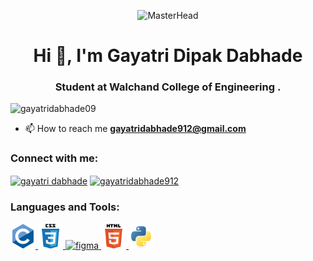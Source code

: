 <p align="center">
  <img src="https://media.giphy.com/media/v1.Y2lkPTc5MGI3NjExOTc0bmJzenZ5c3hkcjFuNTNkdDNvYXE3cHB1N2Z4ZDh3cXUzdzlqMCZlcD12MV9pbnRlcm5hbF9naWZfYnlfaWQmY3Q9Zw/L1R1tvI9svkIWwpVYr/giphy.gif" alt="MasterHead">
</p>

<h1 align="center">Hi 👋, I'm Gayatri Dipak Dabhade</h1>
<h3 align="center">Student at Walchand College of Engineering .</h3>

<p align="left"> <img src="https://komarev.com/ghpvc/?username=gayatridabhade09&label=Profile%20views&color=0e75b6&style=flat" alt="gayatridabhade09" /> </p>

- 📫 How to reach me **gayatridabhade912@gmail.com**

<h3 align="left">Connect with me:</h3>
<p align="left">
<a href="https://linkedin.com/in/gayatri dabhade" target="blank"><img align="center" src="https://raw.githubusercontent.com/rahuldkjain/github-profile-readme-generator/master/src/images/icons/Social/linked-in-alt.svg" alt="gayatri dabhade" height="30" width="40" /></a>
<a href="https://instagram.com/gayatridabhade912" target="blank"><img align="center" src="https://raw.githubusercontent.com/rahuldkjain/github-profile-readme-generator/master/src/images/icons/Social/instagram.svg" alt="gayatridabhade912" height="30" width="40" /></a>
</p>

<h3 align="left">Languages and Tools:</h3>
<p align="left"> <a href="https://www.cprogramming.com/" target="_blank" rel="noreferrer"> <img src="https://raw.githubusercontent.com/devicons/devicon/master/icons/c/c-original.svg" alt="c" width="40" height="40"/> </a> <a href="https://www.w3schools.com/css/" target="_blank" rel="noreferrer"> <img src="https://raw.githubusercontent.com/devicons/devicon/master/icons/css3/css3-original-wordmark.svg" alt="css3" width="40" height="40"/> </a> <a href="https://www.figma.com/" target="_blank" rel="noreferrer"> <img src="https://www.vectorlogo.zone/logos/figma/figma-icon.svg" alt="figma" width="40" height="40"/> </a> <a href="https://www.w3.org/html/" target="_blank" rel="noreferrer"> <img src="https://raw.githubusercontent.com/devicons/devicon/master/icons/html5/html5-original-wordmark.svg" alt="html5" width="40" height="40"/> </a> <a href="https://www.python.org" target="_blank" rel="noreferrer"> <img src="https://raw.githubusercontent.com/devicons/devicon/master/icons/python/python-original.svg" alt="python" width="40" height="40"/> </a> </p>
